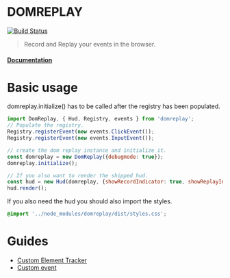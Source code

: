 # DOMREPLAY

[![Build Status][travis-image]][travis-url]


[travis-image]: https://img.shields.io/travis/Eskalol/DOMReplay/master.svg?style=flat-square
[travis-url]: https://travis-ci.org/Eskalol/DOMReplay

> Record and Replay your events in the browser.

#### [Documentation](https://eskalol.github.io/DOMReplay)

# Basic usage
domreplay.initialize() has to be called after the registry has been populated.
```javascript
import DomReplay, { Hud, Registry, events } from 'domreplay';
// Populate the registry.
Registry.registerEvent(new events.ClickEvent());
Registry.registerEvent(new events.InputEvent());

// create the dom replay instance and initialize it.
const domreplay = new DomReplay({debugmode: true});
domreplay.initialize();

// If you also want to render the shipped hud.
const hud = new Hud(domreplay, {showRecordIndicator: true, showReplayIndicator: true});
hud.render();
```

If you also need the hud you should also import the styles.
```scss
@import '../node_modules/domreplay/dist/styles.css';
```


# Guides
* [Custom Element Tracker](./manual/custom_element_tracker.md)
* [Custom event](./manual/custom_event.md)
